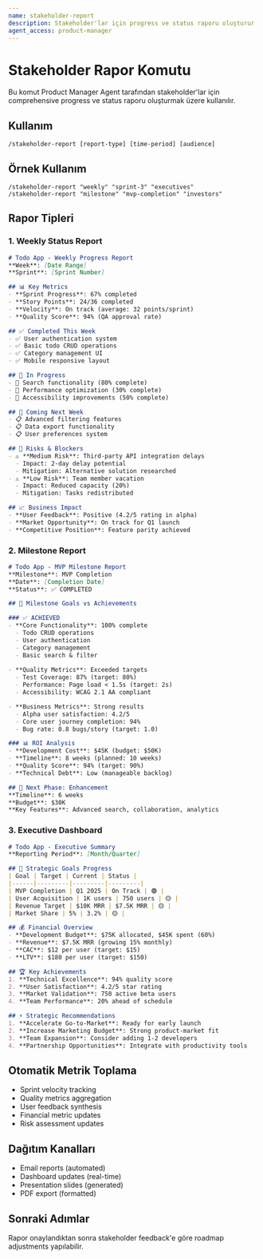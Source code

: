 ```yaml
---
name: stakeholder-report
description: Stakeholder'lar için progress ve status raporu oluşturur
agent_access: product-manager
---
```


# Stakeholder Rapor Komutu

Bu komut Product Manager Agent tarafından stakeholder'lar için comprehensive progress ve status raporu oluşturmak üzere kullanılır.

## Kullanım
```
/stakeholder-report [report-type] [time-period] [audience]
```

## Örnek Kullanım
```
/stakeholder-report "weekly" "sprint-3" "executives"
/stakeholder-report "milestone" "mvp-completion" "investors"
```

## Rapor Tipleri

### 1. Weekly Status Report
```markdown
# Todo App - Weekly Progress Report
**Week**: [Date Range]
**Sprint**: [Sprint Number]

## 📊 Key Metrics
- **Sprint Progress**: 67% completed
- **Story Points**: 24/36 completed
- **Velocity**: On track (average: 32 points/sprint)
- **Quality Score**: 94% (QA approval rate)

## ✅ Completed This Week
- ✅ User authentication system
- ✅ Basic todo CRUD operations  
- ✅ Category management UI
- ✅ Mobile responsive layout

## 🚧 In Progress
- 🔄 Search functionality (80% complete)
- 🔄 Performance optimization (30% complete)
- 🔄 Accessibility improvements (50% complete)

## 📅 Coming Next Week
- 📋 Advanced filtering features
- 📋 Data export functionality
- 📋 User preferences system

## 🚨 Risks & Blockers
- ⚠️ **Medium Risk**: Third-party API integration delays
  - Impact: 2-day delay potential
  - Mitigation: Alternative solution researched
- ⚠️ **Low Risk**: Team member vacation
  - Impact: Reduced capacity (20%)
  - Mitigation: Tasks redistributed

## 📈 Business Impact
- **User Feedback**: Positive (4.2/5 rating in alpha)
- **Market Opportunity**: On track for Q1 launch
- **Competitive Position**: Feature parity achieved
```

### 2. Milestone Report
```markdown
# Todo App - MVP Milestone Report
**Milestone**: MVP Completion
**Date**: [Completion Date]
**Status**: ✅ COMPLETED

## 🎯 Milestone Goals vs Achievements

### ✅ ACHIEVED
- **Core Functionality**: 100% complete
  - Todo CRUD operations
  - User authentication
  - Category management
  - Basic search & filter
  
- **Quality Metrics**: Exceeded targets
  - Test Coverage: 87% (target: 80%)
  - Performance: Page load < 1.5s (target: 2s)
  - Accessibility: WCAG 2.1 AA compliant

- **Business Metrics**: Strong results
  - Alpha user satisfaction: 4.2/5
  - Core user journey completion: 94%
  - Bug rate: 0.8 bugs/story (target: 1.0)

### 📊 ROI Analysis
- **Development Cost**: $45K (budget: $50K)
- **Timeline**: 8 weeks (planned: 10 weeks)
- **Quality Score**: 94% (target: 90%)
- **Technical Debt**: Low (manageable backlog)

## 🚀 Next Phase: Enhancement
**Timeline**: 6 weeks
**Budget**: $30K
**Key Features**: Advanced search, collaboration, analytics
```

### 3. Executive Dashboard
```markdown
# Todo App - Executive Summary
**Reporting Period**: [Month/Quarter]

## 🎯 Strategic Goals Progress
| Goal | Target | Current | Status |
|------|---------|---------|---------|
| MVP Completion | Q1 2025 | On Track | 🟢 |
| User Acquisition | 1K users | 750 users | 🟡 |
| Revenue Target | $10K MRR | $7.5K MRR | 🟡 |
| Market Share | 5% | 3.2% | 🟡 |

## 💰 Financial Overview
- **Development Budget**: $75K allocated, $45K spent (60%)
- **Revenue**: $7.5K MRR (growing 15% monthly)
- **CAC**: $12 per user (target: $15)
- **LTV**: $180 per user (target: $150)

## 🏆 Key Achievements
1. **Technical Excellence**: 94% quality score
2. **User Satisfaction**: 4.2/5 star rating
3. **Market Validation**: 750 active beta users
4. **Team Performance**: 20% ahead of schedule

## ⚡ Strategic Recommendations
1. **Accelerate Go-to-Market**: Ready for early launch
2. **Increase Marketing Budget**: Strong product-market fit
3. **Team Expansion**: Consider adding 1-2 developers
4. **Partnership Opportunities**: Integrate with productivity tools
```

## Otomatik Metrik Toplama
- Sprint velocity tracking
- Quality metrics aggregation  
- User feedback synthesis
- Financial metric updates
- Risk assessment updates

## Dağıtım Kanalları
- Email reports (automated)
- Dashboard updates (real-time)
- Presentation slides (generated)
- PDF export (formatted)

## Sonraki Adımlar
Rapor onaylandıktan sonra stakeholder feedback'e göre roadmap adjustments yapılabilir.